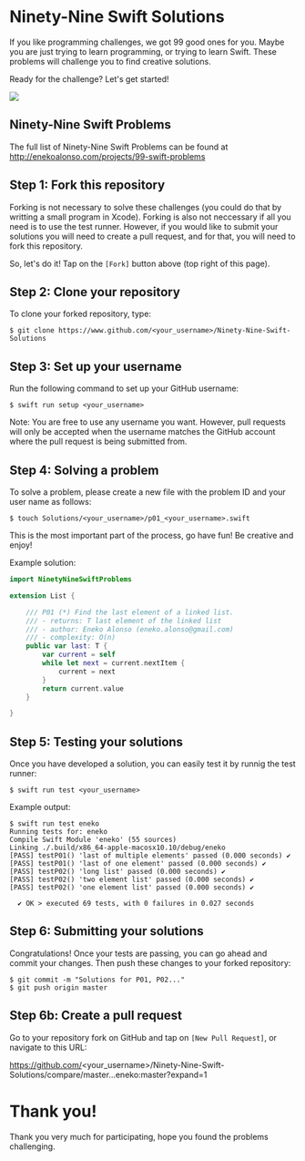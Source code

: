 # Ninety-Nine Swift Solutions

If you like programming challenges, we got 99 good ones for you. Maybe you are just trying to learn programming, or trying to learn Swift. These problems will challenge you to find creative solutions.

Ready for the challenge? Let's get started!

![](https://raw.githubusercontent.com/eneko/Ninety-Nine-Swift-Solutions/master/.github/Screenshot%202018-03-06%2021.43.03.png)

## Ninety-Nine Swift Problems

The full list of Ninety-Nine Swift Problems can be found at http://enekoalonso.com/projects/99-swift-problems

## Step 1: Fork this repository

Forking is not necessary to solve these challenges (you could do that by writting a small program in Xcode). Forking is also not neccessary if all you need is to use the test runner. However, if you would like to submit your solutions you will need to create a pull request, and for that, you will need to fork this repository.

So, let's do it! Tap on the `[Fork]` button above (top right of this page).

## Step 2: Clone your repository

To clone your forked repository, type:

```
$ git clone https://www.github.com/<your_username>/Ninety-Nine-Swift-Solutions
```

## Step 3: Set up your username

Run the following command to set up your GitHub username:

```
$ swift run setup <your_username>
```

Note: You are free to use any username you want. However, pull requests will only be accepted when the username matches the GitHub account where the pull request is being submitted from.

## Step 4: Solving a problem

To solve a problem, please create a new file with the problem ID and your user name as follows:

```
$ touch Solutions/<your_username>/p01_<your_username>.swift
```

This is the most important part of the process, go have fun! Be creative and enjoy!

Example solution:

```swift
import NinetyNineSwiftProblems

extension List {

    /// P01 (*) Find the last element of a linked list.
    /// - returns: T last element of the linked list
    /// - author: Eneko Alonso (eneko.alonso@gmail.com)
    /// - complexity: O(n)
    public var last: T {
        var current = self
        while let next = current.nextItem {
            current = next
        }
        return current.value
    }

}
```

## Step 5: Testing your solutions

Once you have developed a solution, you can easily test it by runnig the test runner:

```
$ swift run test <your_username>
```

Example output:

```
$ swift run test eneko
Running tests for: eneko
Compile Swift Module 'eneko' (55 sources)
Linking ./.build/x86_64-apple-macosx10.10/debug/eneko
[PASS] testP01() 'last of multiple elements' passed (0.000 seconds) ✔
[PASS] testP01() 'last of one element' passed (0.000 seconds) ✔
[PASS] testP02() 'long list' passed (0.000 seconds) ✔
[PASS] testP02() 'two element list' passed (0.000 seconds) ✔
[PASS] testP02() 'one element list' passed (0.000 seconds) ✔

  ✔ OK > executed 69 tests, with 0 failures in 0.027 seconds
```

## Step 6: Submitting your solutions

Congratulations! Once your tests are passing, you can go ahead and commit your changes. Then push these changes to your forked repository:

```
$ git commit -m "Solutions for P01, P02..."
$ git push origin master
```

## Step 6b: Create a pull request

Go to your repository fork on GitHub and tap on `[New Pull Request]`, or navigate to this URL:

https://github.com/<your_username>/Ninety-Nine-Swift-Solutions/compare/master...eneko:master?expand=1


# Thank you!

Thank you very much for participating, hope you found the problems challenging.
